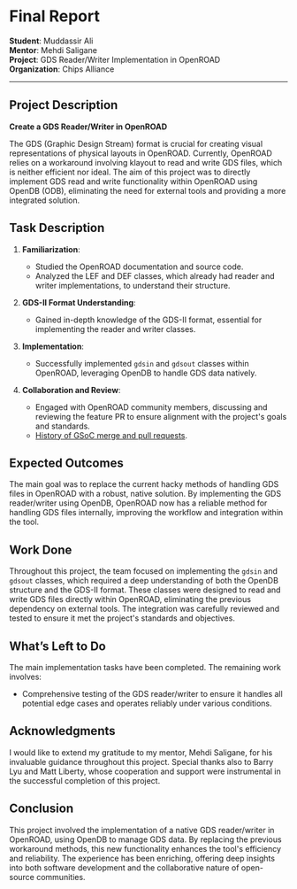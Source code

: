 # Final Report

**Student**: Muddassir Ali  
**Mentor**: Mehdi Saligane  
**Project**: GDS Reader/Writer Implementation in OpenROAD  
**Organization**: Chips Alliance

---

## Project Description

**Create a GDS Reader/Writer in OpenROAD**

The GDS (Graphic Design Stream) format is crucial for creating visual representations of physical layouts in OpenROAD. Currently, OpenROAD relies on a workaround involving klayout to read and write GDS files, which is neither efficient nor ideal. The aim of this project was to directly implement GDS read and write functionality within OpenROAD using OpenDB (ODB), eliminating the need for external tools and providing a more integrated solution.

## Task Description

1. **Familiarization**:  
   - Studied the OpenROAD documentation and source code.
   - Analyzed the LEF and DEF classes, which already had reader and writer implementations, to understand their structure.

2. **GDS-II Format Understanding**:  
   - Gained in-depth knowledge of the GDS-II format, essential for implementing the reader and writer classes.

3. **Implementation**:  
   - Successfully implemented `gdsin` and `gdsout` classes within OpenROAD, leveraging OpenDB to handle GDS data natively.

4. **Collaboration and Review**:  
   - Engaged with OpenROAD community members, discussing and reviewing the feature PR to ensure alignment with the project's goals and standards.
   - [History of GSoC merge and pull requests](https://github.com/The-OpenROAD-Project/OpenROAD/compare/master...Ali-975:OpenROAD:master).

## Expected Outcomes

The main goal was to replace the current hacky methods of handling GDS files in OpenROAD with a robust, native solution. By implementing the GDS reader/writer using OpenDB, OpenROAD now has a reliable method for handling GDS files internally, improving the workflow and integration within the tool.

## Work Done

Throughout this project, the team focused on implementing the `gdsin` and `gdsout` classes, which required a deep understanding of both the OpenDB structure and the GDS-II format. These classes were designed to read and write GDS files directly within OpenROAD, eliminating the previous dependency on external tools. The integration was carefully reviewed and tested to ensure it met the project's standards and objectives.

## What’s Left to Do

The main implementation tasks have been completed. The remaining work involves:
- Comprehensive testing of the GDS reader/writer to ensure it handles all potential edge cases and operates reliably under various conditions.

## Acknowledgments

I would like to extend my gratitude to my mentor, Mehdi Saligane, for his invaluable guidance throughout this project. Special thanks also to Barry Lyu and Matt Liberty, whose cooperation and support were instrumental in the successful completion of this project.

## Conclusion

This project involved the implementation of a native GDS reader/writer in OpenROAD, using OpenDB to manage GDS data. By replacing the previous workaround methods, this new functionality enhances the tool's efficiency and reliability. The experience has been enriching, offering deep insights into both software development and the collaborative nature of open-source communities.
